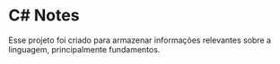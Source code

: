 # C# Notes

Esse projeto foi criado para armazenar informações relevantes sobre a linguagem, principalmente fundamentos.  
